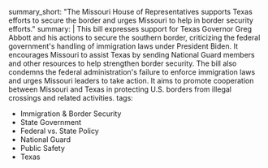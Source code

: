 summary_short: "The Missouri House of Representatives supports Texas efforts to secure the border and urges Missouri to help in border security efforts."
summary: |
  This bill expresses support for Texas Governor Greg Abbott and his actions to secure the southern border, criticizing the federal government's handling of immigration laws under President Biden. It encourages Missouri to assist Texas by sending National Guard members and other resources to help strengthen border security. The bill also condemns the federal administration's failure to enforce immigration laws and urges Missouri leaders to take action. It aims to promote cooperation between Missouri and Texas in protecting U.S. borders from illegal crossings and related activities.
tags:
  - Immigration & Border Security
  - State Government
  - Federal vs. State Policy
  - National Guard
  - Public Safety
  - Texas
